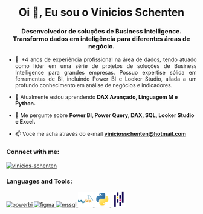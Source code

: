 <h1 align="center">Oi 👋, Eu sou o Vinicios Schenten</h1>
<h3 align="center">Desenvolvedor de soluções de Business Intelligence. Transformo dados em inteligência para diferentes áreas de negócio.</h3>


  - <p align="justify">🔭 +4 anos de experiência profissional na área de dados, tendo atuado como líder em uma série de projetos de soluções de Business Intelligence para grandes empresas.  Possuo expertise sólida em ferramentas de BI, incluindo Power BI e Looker Studio, aliada a um profundo conhecimento em análise de negócios e indicadores.</p>

  - 🌱 Atualmente estou aprendendo **DAX Avançado, Linguagem M e Python.**

  - 💬 Me pergunte sobre **Power BI, Power Query, DAX, SQL, Looker Studio e Excel.**

  - 📫 Você me acha através do e-mail **viniciosschenten@hotmail.com**


<h3 align="left">Connect with me:</h3>
<p align="left">
<a href="https://linkedin.com/in/vinicios-schenten" target="blank"><img align="center" src="https://raw.githubusercontent.com/rahuldkjain/github-profile-readme-generator/master/src/images/icons/Social/linked-in-alt.svg" alt="vinicios-schenten" height="30" width="40" /></a>
</p>

<h3 align="left">Languages and Tools:</h3>
<p align="left">
  <a href="https://powerbi.microsoft.com/pt-br/" target="_blank" rel="noreferrer"> <img src="https://github.com/microsoft/PowerBI-Icons/blob/main/PNG/Power-BI.png?raw=true" alt="powerbi" width="40" height="40"/> </a>
  <a href="https://www.figma.com/" target="_blank" rel="noreferrer"> <img src="https://www.vectorlogo.zone/logos/figma/figma-icon.svg" alt="figma" width="40" height="40"/> </a>
  <a href="https://www.microsoft.com/en-us/sql-server" target="_blank" rel="noreferrer"> <img src="https://www.svgrepo.com/show/303229/microsoft-sql-server-logo.svg" alt="mssql" width="40" height="40"/> </a> 
  <a href="https://www.mysql.com/" target="_blank" rel="noreferrer"> <img src="https://raw.githubusercontent.com/devicons/devicon/master/icons/mysql/mysql-original-wordmark.svg" alt="mysql" width="40" height="40"/> </a> 
  <a href="https://www.python.org" target="_blank" rel="noreferrer"> <img src="https://raw.githubusercontent.com/devicons/devicon/master/icons/python/python-original.svg" alt="python" width="40" height="40"/> </a>
  <a href="https://pandas.pydata.org/" target="_blank" rel="noreferrer"> <img src="https://raw.githubusercontent.com/devicons/devicon/2ae2a900d2f041da66e950e4d48052658d850630/icons/pandas/pandas-original.svg" alt="pandas" width="40" height="40"/> </a> 
</p>
